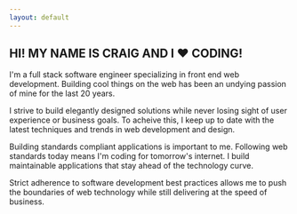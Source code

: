 ```yaml
---
layout: default
---
```

<h2>HI! MY NAME IS CRAIG <span class="line-break">AND I <span class="heart">♥</span> CODING!</span></h2>

I'm a full stack software engineer specializing in front end web development. Building cool things on the web has been an undying passion of mine for the last <span class="years">20</span> years.

I strive to build elegantly designed solutions while never losing sight of user experience or business goals. To acheive this, I keep up to date with the latest techniques and trends in web development and design.

Building standards compliant applications is important to me. Following web standards today means I'm coding for tomorrow's internet. I build maintainable applications that stay ahead of the technology curve.

Strict adherence to software development best practices allows me to push the boundaries of web technology while still delivering at the speed of business.